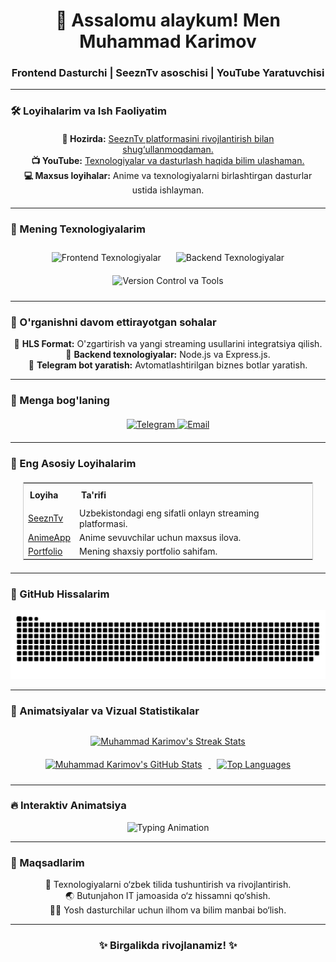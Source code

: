 <h1 align="center">👋 Assalomu alaykum! Men Muhammad Karimov</h1>
<h3 align="center">Frontend Dasturchi | SeeznTv asoschisi | YouTube Yaratuvchisi</h3>

---

### 🛠️ Loyihalarim va Ish Faoliyatim

<div align="center" style="margin: 20px;">
  <ul style="list-style-type: none; padding: 0;">
    <li><b>🔭 Hozirda:</b> <a href="https://github.com/Metasensei/SeeznTv" title="SeeznTv Loyihasi">SeeznTv platformasini rivojlantirish bilan shug‘ullanmoqdaman.</a></li>
    <li><b>📺 YouTube:</b> <a href="https://www.youtube.com/@metaKarimov" title="YouTube Kanalim">Texnologiyalar va dasturlash haqida bilim ulashaman.</a></li>
    <li><b>💻 Maxsus loyihalar:</b> Anime va texnologiyalarni birlashtirgan dasturlar ustida ishlayman.</li>
  </ul>
</div>

---

### 🧰 Mening Texnologiyalarim

<div align="center">
    <img src="https://skillicons.dev/icons?i=html,css,bootstrap,sass,tailwind,js,ts,react,nextjs,redux,antdesign" title="Frontend Texnologiyalar" style="margin: 10px;" />
    <img src="https://skillicons.dev/icons?i=nodejs,express,firebase,mongodb" title="Backend Texnologiyalar" style="margin: 10px;" />
    <img src="https://skillicons.dev/icons?i=git,github,telegram,postman,docker,vscode" title="Version Control va Tools" style="margin: 10px;" />
</div>

---

### 🌱 O'rganishni davom ettirayotgan sohalar

<div align="center">
  <ul style="list-style-type: none; padding: 0;">
    <li>📘 <b>HLS Format:</b> O'zgartirish va yangi streaming usullarini integratsiya qilish.</li>
    <li>🚀 <b>Backend texnologiyalar:</b> Node.js va Express.js.</li>
    <li>🤖 <b>Telegram bot yaratish:</b> Avtomatlashtirilgan biznes botlar yaratish.</li>
  </ul>
</div>

---

### 💬 Menga bog'laning

<div align="center" style="margin: 20px;">
    <a href="https://t.me/Muhammad_Linkdev" target="_blank" title="Telegram">
        <img src="https://img.shields.io/badge/Telegram-2CA5E0?style=for-the-badge&logo=telegram&logoColor=white" alt="Telegram" />
    </a>
    <a href="mailto:karimov.muhammad.dev@gmail.com" target="_blank" title="Email">
        <img src="https://img.shields.io/badge/Email-EA4335?style=for-the-badge&logo=gmail&logoColor=white" alt="Email" />
    </a>
</div>

---

### 🚀 Eng Asosiy Loyihalarim

<div align="center" style="margin: 20px;">
  <table style="width: 100%; border: 1px solid #ccc; text-align: left;">
    <tr>
      <th style="padding: 10px;">Loyiha</th>
      <th style="padding: 10px;">Ta'rifi</th>
    </tr>
    <tr>
      <td><a href="https://github.com/Metasensei/SeeznTv" title="SeeznTv Loyihasi">SeeznTv</a></td>
      <td>Uzbekistondagi eng sifatli onlayn streaming platformasi.</td>
    </tr>
    <tr>
      <td><a href="https://github.com/Metasensei/AnimeApp" title="AnimeApp Loyihasi">AnimeApp</a></td>
      <td>Anime sevuvchilar uchun maxsus ilova.</td>
    </tr>
    <tr>
      <td><a href="https://github.com/Metasensei/Portfolio" title="Portfolio Loyihasi">Portfolio</a></td>
      <td>Mening shaxsiy portfolio sahifam.</td>
    </tr>
  </table>
</div>

---

### 🐍 GitHub Hissalarim

<div align="center">
  <img alt="snake eating my contributions" src="https://raw.githubusercontent.com/salesp07/salesp07/output/github-contribution-grid-snake.svg" />
</div>

---

### 🎨 Animatsiyalar va Vizual Statistikalar

<div align="center" style="margin-top: 20px;">
  <a href="https://github-readme-streak-stats.herokuapp.com/?user=Metasensei&theme=radical" title="Muhammad Karimov's Streak Stats">
    <img src="https://github-readme-streak-stats.herokuapp.com/?user=Metasensei&theme=radical" alt="Muhammad Karimov's Streak Stats" style="margin: 10px;" />
  </a>
  <a href="https://github-readme-stats.vercel.app/api?username=Metasensei&show_icons=true&theme=radical" title="Muhammad Karimov's GitHub Stats">
    <img src="https://github-readme-stats.vercel.app/api?username=Metasensei&show_icons=true&theme=radical" alt="Muhammad Karimov's GitHub Stats" style="margin: 10px;" />
  </a>
  <a href="https://github-readme-stats.vercel.app/api/top-langs/?username=Metasensei&layout=compact&theme=radical" title="Muhammad Karimov's Top Languages">
    <img src="https://github-readme-stats.vercel.app/api/top-langs/?username=Metasensei&layout=compact&theme=radical" alt="Top Languages" style="margin: 10px;" />
  </a>
</div>

---

### 🔥 Interaktiv Animatsiya

<div align="center">
  <img src="https://readme-typing-svg.herokuapp.com?font=Fira+Code&weight=900&size=28&pause=1000&color=38B2AC&center=true&vCenter=true&width=435&lines=Frontend+Dasturchi;Anime+Sevuvchi;IT+Soha+O'qituvchisi" alt="Typing Animation" />
</div>

---

### 🎯 Maqsadlarim

<div align="center">
  <ul style="list-style-type: none; padding: 0;">
    <li>🚀 Texnologiyalarni o‘zbek tilida tushuntirish va rivojlantirish.</li>
    <li>🌏 Butunjahon IT jamoasida o‘z hissamni qo‘shish.</li>
    <li>🧑‍🏫 Yosh dasturchilar uchun ilhom va bilim manbai bo‘lish.</li>
  </ul>
</div>

---

<h3 align="center">✨ Birgalikda rivojlanamiz! ✨</h3>
